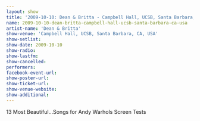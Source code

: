 ```yaml
---
layout: show
title: '2009-10-10: Dean & Britta - Campbell Hall, UCSB, Santa Barbara, CA, USA'
name: 2009-10-10-dean-britta-campbell-hall-ucsb-santa-barbara-ca-usa
artist-name: 'Dean & Britta'
show-venue: 'Campbell Hall, UCSB, Santa Barbara, CA, USA'
show-setlist: 
show-date: 2009-10-10
show-radio: 
show-lastfm: 
show-cancelled: 
performers: 
facebook-event-url: 
show-poster-url: 
show-ticket-url: 
show-venue-website: 
show-additional: 
---
```


13 Most Beautiful...Songs for Andy Warhols Screen Tests